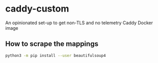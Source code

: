 # caddy-custom

An opinionated set-up to get non-TLS and no telemetry Caddy Docker image

## How to scrape the mappings

```bash
python3 -m pip install --user beautifulsoup4
```
